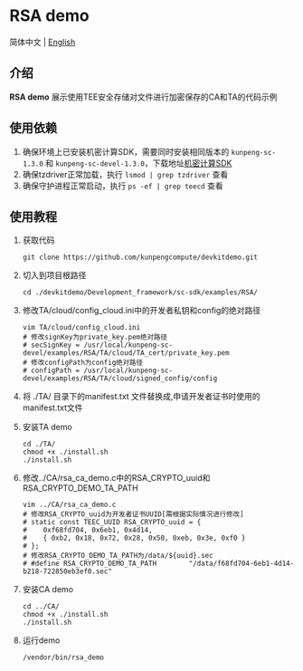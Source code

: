# **RSA demo**

简体中文 | [English](README_en.md)

## 介绍
**RSA demo** 展示使用TEE安全存储对文件进行加密保存的CA和TA的代码示例

## 使用依赖

1. 确保环境上已安装机密计算SDK，需要同时安装相同版本的 `kunpeng-sc-1.3.0` 和 `kunpeng-sc-devel-1.3.0`，下载地址[机密计算SDK](https://mirrors.huaweicloud.com/kunpeng/archive/Kunpeng_SDK/itrustee/)
2. 确保tzdriver正常加载，执行 `lsmod | grep tzdriver` 查看
3. 确保守护进程正常启动，执行 `ps -ef | grep teecd` 查看

## 使用教程

1. 获取代码

   ```shell
   git clone https://github.com/kunpengcompute/devkitdemo.git
   ```

2. 切入到项目根路径

   ```shell
   cd ./devkitdemo/Development_framework/sc-sdk/examples/RSA/
   ```

3. 修改TA/cloud/config_cloud.ini中的开发者私钥和config的绝对路径

   ```shell
   vim TA/cloud/config_cloud.ini
   # 修改signKey为private_key.pem绝对路径
   # secSignKey = /usr/local/kunpeng-sc-devel/examples/RSA/TA/cloud/TA_cert/private_key.pem
   # 修改configPath为config绝对路径
   # configPath = /usr/local/kunpeng-sc-devel/examples/RSA/TA/cloud/signed_config/config
   ```

4. 将 ./TA/ 目录下的manifest.txt 文件替换成,申请开发者证书时使用的manifest.txt文件

5. 安装TA demo

   ```shell
   cd ./TA/
   chmod +x ./install.sh
   ./install.sh
   ```

6. 修改../CA/rsa_ca_demo.c中的RSA_CRYPTO_uuid和RSA_CRYPTO_DEMO_TA_PATH

   ```shell
   vim ../CA/rsa_ca_demo.c
   # 修改RSA_CRYPTO_uuid为开发者证书UUID[需根据实际情况进行修改]
   # static const TEEC_UUID RSA_CRYPTO_uuid = {
   #    0xf68fd704, 0x6eb1, 0x4d14,
   #    { 0xb2, 0x18, 0x72, 0x28, 0x50, 0xeb, 0x3e, 0xf0 }
   # };
   # 修改RSA_CRYPTO_DEMO_TA_PATH为/data/${uuid}.sec
   # #define RSA_CRYPTO_DEMO_TA_PATH        "/data/f68fd704-6eb1-4d14-b218-722850eb3ef0.sec"
   ```

7. 安装CA demo

   ```shell
   cd ../CA/
   chmod +x ./install.sh
   ./install.sh
   ```

8. 运行demo

   ```shell
   /vendor/bin/rsa_demo
   ```
